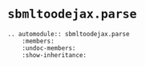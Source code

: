# `sbmltoodejax.parse`
 
```{eval-rst}
.. automodule:: sbmltoodejax.parse
    :members:
    :undoc-members:
    :show-inheritance:
```